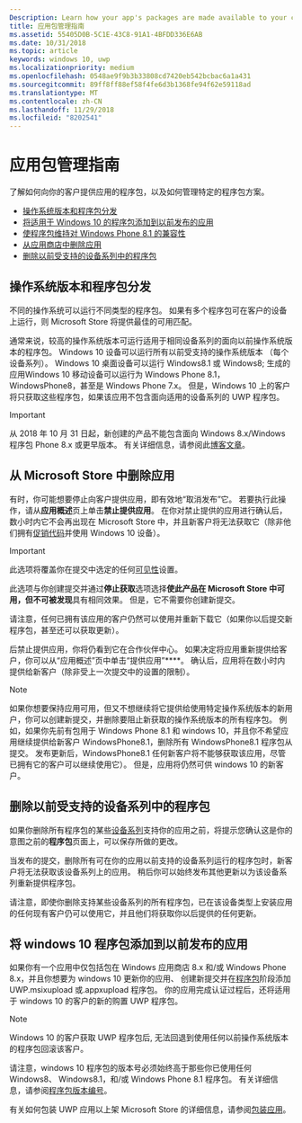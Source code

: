 ```yaml
---
Description: Learn how your app's packages are made available to your customers, and how to manage specific package scenarios.
title: 应用包管理指南
ms.assetid: 55405D0B-5C1E-43C8-91A1-4BFDD336E6AB
ms.date: 10/31/2018
ms.topic: article
keywords: windows 10, uwp
ms.localizationpriority: medium
ms.openlocfilehash: 0548ae9f9b3b33808cd7420eb542bcbac6a1a431
ms.sourcegitcommit: 89ff8ff88ef58f4fe6d3b1368fe94f62e59118ad
ms.translationtype: MT
ms.contentlocale: zh-CN
ms.lasthandoff: 11/29/2018
ms.locfileid: "8202541"
---
```

# <a name="guidance-for-app-package-management"></a>应用包管理指南

了解如何向你的客户提供应用的程序包，以及如何管理特定的程序包方案。

-   [操作系统版本和程序包分发](#os-versions-and-package-distribution)
-   [将适用于 Windows 10 的程序包添加到以前发布的应用](#adding-packages-for-windows-10-to-a-previously-published-app)
-   [使程序包维持对 Windows Phone 8.1 的兼容性](#maintaining-package-compatibility-for-windows-phone-81)
-   [从应用商店中删除应用](#removing-an-app-from-the-store)
-   [删除以前受支持的设备系列中的程序包](#removing-packages-for-a-previously-supported-device-family)


## <a name="os-versions-and-package-distribution"></a>操作系统版本和程序包分发

不同的操作系统可以运行不同类型的程序包。 如果有多个程序包可在客户的设备上运行，则 Microsoft Store 将提供最佳的可用匹配。

通常来说，较高的操作系统版本可运行适用于相同设备系列的面向以前操作系统版本的程序包。 Windows 10 设备可以运行所有以前受支持的操作系统版本 （每个设备系列）。 Windows 10 桌面设备可以运行 Windows8.1 或 Windows8; 生成的应用Windows 10 移动设备可以运行为 Windows Phone 8.1，WindowsPhone8，甚至是 Windows Phone 7.x。 但是，Windows 10 上的客户将只获取这些程序包，如果该应用不包含面向适用的设备系列的 UWP 程序包。

> [!IMPORTANT]
> 从 2018 年 10 月 31 日起，新创建的产品不能包含面向 Windows 8.x/Windows 程序包 Phone 8.x 或更早版本。 有关详细信息，请参阅此[博客文章](https://blogs.windows.com/buildingapps/2018/08/20/important-dates-regarding-apps-with-windows-phone-8-x-and-earlier-and-windows-8-8-1-packages-submitted-to-microsoft-store/)。


## <a name="removing-an-app-from-the-store"></a>从 Microsoft Store 中删除应用

有时，你可能想要停止向客户提供应用，即有效地“取消发布”它。 若要执行此操作，请从**应用概述**页上单击**禁止提供应用**。 在你对禁止提供的应用进行确认后，数小时内它不会再出现在 Microsoft Store 中，并且新客户将无法获取它（除非他们拥有[促销代码](generate-promotional-codes.md)并使用 Windows 10 设备）。

> [!IMPORTANT]
> 此选项将覆盖你在提交中选定的任何[可见性](choose-visibility-options.md#discoverability)设置。 

此选项与你创建提交并通过**停止获取**选项选择**使此产品在 Microsoft Store 中可用，但不可被发现**具有相同效果。 但是，它不需要你创建新提交。

请注意，任何已拥有该应用的客户仍然可以使用并重新下载它（如果你以后提交新程序包，甚至还可以获取更新）。

后禁止提供应用，你将仍看到它在合作伙伴中心。 如果决定将应用重新提供给客户，你可以从“应用概述”页中单击“提供应用”****。 确认后，应用将在数小时内提供给新客户（除非受上一次提交中的设置的限制）。

> [!NOTE]
> 如果你想要保持应用可用，但又不想继续将它提供给使用特定操作系统版本的新用户，你可以创建新提交，并删除要阻止新获取的操作系统版本的所有程序包。 例如，如果你先前有包用于 Windows Phone 8.1 和 windows 10，并且你不希望应用继续提供给新客户 WindowsPhone8.1，删除所有 WindowsPhone8.1 程序包从提交。 发布更新后，WindowsPhone8.1 任何新客户将不能够获取该应用，尽管已拥有它的客户可以继续使用它）。 但是，应用将仍然可供 windows 10 的新客户。


## <a name="removing-packages-for-a-previously-supported-device-family"></a>删除以前受支持的设备系列中的程序包

如果你删除所有程序包的某些[设备系列](https://docs.microsoft.com/uwp/extension-sdks/device-families-overview)支持你的应用之前，将提示您确认这是你的意图之前的**程序包**页面上，可以保存所做的更改。

当发布的提交，删除所有可在你的应用以前支持的设备系列运行的程序包时，新客户将无法获取该设备系列上的应用。 稍后你可以始终发布其他更新以为该设备系列重新提供程序包。

请注意，即使你删除支持某些设备系列的所有程序包，已在该设备类型上安装应用的任何现有客户仍可以使用它，并且他们将获取你以后提供的任何更新。


<a name="adding-packages-for-windows-10-to-a-previously-published-app"></a>

## <a name="adding-packages-for-windows10-to-a-previously-published-app"></a>将 windows 10 程序包添加到以前发布的应用

如果你有一个应用中仅包括包在 Windows 应用商店 8.x 和/或 Windows Phone 8.x，并且你想要为 windows 10 更新你的应用、 创建新提交并在[程序包](upload-app-packages.md)阶段添加 UWP.msixupload 或.appxupload 程序包。 你的应用完成认证过程后，还将适用于 windows 10 的客户的新的购置 UWP 程序包。

> [!NOTE]
> Windows 10 的客户获取 UWP 程序包后, 无法回退到使用任何以前操作系统版本的程序包回滚该客户。 

请注意，windows 10 程序包的版本号必须始终高于那些你已使用任何 Windows8、 Windows8.1，和/或 Windows Phone 8.1 程序包。 有关详细信息，请参阅[程序包版本编号](package-version-numbering.md)。

有关如何包装 UWP 应用以上架 Microsoft Store 的详细信息，请参阅[包装应用](../packaging/index.md)。
